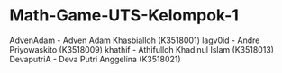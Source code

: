 # Math-Game-UTS-Kelompok-1

AdvenAdam  - Adven Adam Khasbialloh    (K3518001)
lagv0id    - Andre Priyowaskito        (K3518009)
khathif    - Athifulloh Khadinul Islam (K3518013)
DevaputriA - Deva Putri Anggelina      (K3518021)

